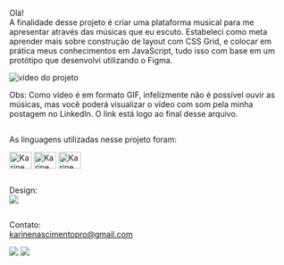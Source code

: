 Olá! <br>
A finalidade desse projeto é criar uma plataforma musical para me apresentar através das músicas que eu escuto. Estabeleci como meta aprender mais sobre construção de layout com CSS Grid, e colocar em prática meus conhecimentos em JavaScript, tudo isso com base em um protótipo que desenvolvi utilizando o Figma. 

![vídeo do projeto](https://github.com/karine-nascimento/Playlist-Project/blob/main/video.gif)

Obs: Como vídeo é em formato GIF, infelizmente não é possível ouvir as músicas, mas você poderá visualizar o vídeo com som pela minha postagem no LinkedIn. O link está logo ao final desse arquivo.

## 

As linguagens utilizadas nesse projeto foram:
<div>
<img align="center" height="30" width="40" alt="Karine.CSS" src="https://cdn.jsdelivr.net/gh/devicons/devicon/icons/css3/css3-plain-wordmark.svg"/>
<img align="center" height="30" width="40" alt="Karine.HTML" src="https://cdn.jsdelivr.net/gh/devicons/devicon/icons/html5/html5-plain-wordmark.svg"/>
<img align="center" height="30" width="40" alt="Karine.JS" src="https://cdn.jsdelivr.net/gh/devicons/devicon/icons/javascript/javascript-plain.svg"/>       
</div> 

##
Design: <br>
<a href="https://www.figma.com/file/QkxWxmA49ZILogQyUOoG4e/m%C3%BAsicas?node-id=0%3A1" target="_blank"><img src="https://img.shields.io/badge/Figma-F24E1E?style=for-the-badge&logo=figma&logoColor=white"/></a>

##
<div>
  
  Contato: <br>
  karinenascimentopro@gmail.com
  <div>
<a href="https://www.instagram.com/sskahj/" target="_blank"><img src="https://img.shields.io/badge/Instagram-E4405F?style=for-the-badge&logo=instagram&logoColor=white"/></a>
<a href="https://www.linkedin.com/posts/karine-nascimentohs_linkedin-javascript-css-activity-6977028956436750336-kuIa?utm_source=share&utm_medium=member_desktop" target="_blank"><img src="https://img.shields.io/badge/LinkedIn-0077B5?style=for-the-badge&logo=linkedin&logoColor=white"/></a>
  </div>
  

</div>
